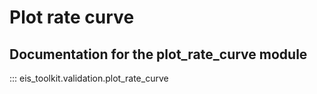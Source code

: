 # Plot rate curve
## Documentation for the plot_rate_curve module
::: eis_toolkit.validation.plot_rate_curve